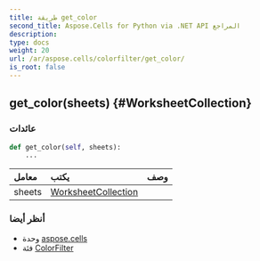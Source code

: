 ```yaml
---
title: طريقة get_color
second_title: Aspose.Cells for Python via .NET API المراجع
description:
type: docs
weight: 20
url: /ar/aspose.cells/colorfilter/get_color/
is_root: false
---
```

##  get_color(sheets) {#WorksheetCollection}



###  عائدات




```python
def get_color(self, sheets):
    ...
```


| معامل| يكتب| وصف|
| :- | :- | :- |
| sheets | [WorksheetCollection](/cells/python-net/ar/aspose.cells/worksheetcollection) |  |



###  أنظر أيضا
* وحدة [aspose.cells](../../)
* فئة [ColorFilter](/cells/python-net/ar/aspose.cells/colorfilter)
